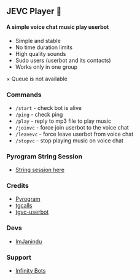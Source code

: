 ## JEVC Player 🎵

#### A simple voice chat music play userbot

- Simple and stable
- No time duration limits
- High quality sounds
- Sudo users (userbot and its contacts)
- Works only in one group

× Queue is not available

### Commands

- `/start` - check bot is alive
- `/ping` - check ping
- `/play` - reply to mp3 file to play music
- `/joinvc` - force join userbot to the voice chat
- `/leavevc` - force leave userbot from voice chat
- `/stopvc` - stop playing music on voice chat

### Pyrogram String Session
- [String session here](https://replit.com/@SpEcHiDe/GenerateStringSession)

### Credits

- [Pyrogram](https://github.com/pyrogram/pyrogram)
- [tgcalls](https://github.com/MarshalX/tgcalls)
- [tgvc-userbot](https://github.com/callsmusic/tgvc-userbot)

### Devs

- [ImJanindu](https://github.com/ImJanindu)

### Support

- [Infinity Bots](https://t.me/InfinityBots_Support)
